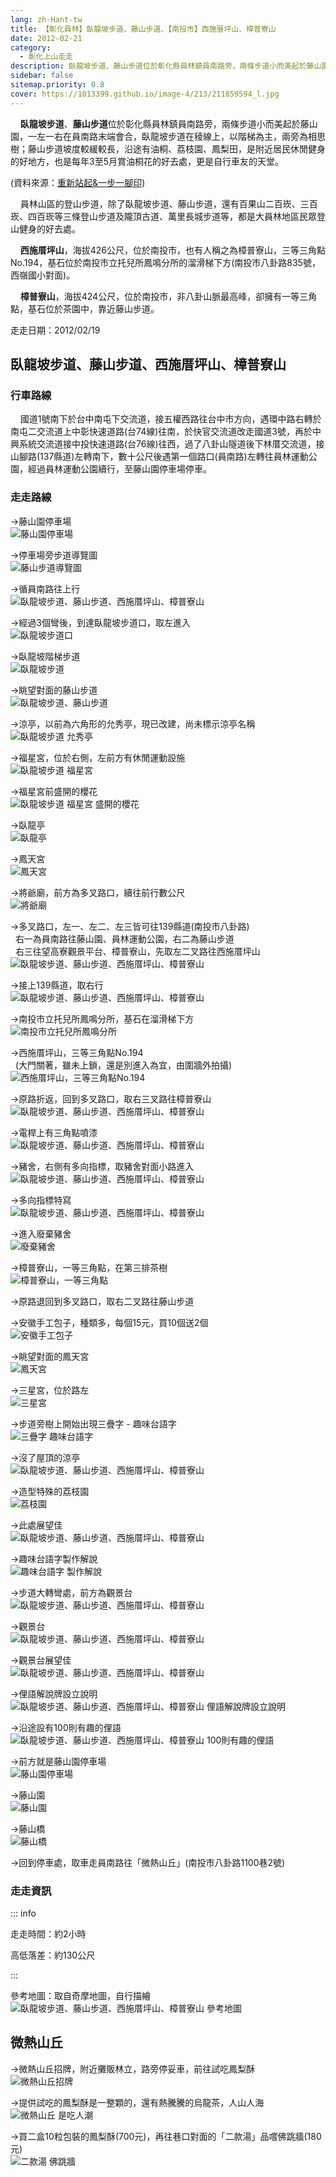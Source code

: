 ```yaml
---
lang: zh-Hant-tw
title: 【彰化員林】臥龍坡步道、藤山步道、【南投市】西施厝坪山、樟普寮山
date: 2012-02-21
category: 
  - 彰化上山走走
description: 臥龍坡步道、藤山步道位於彰化縣員林鎮員南路旁，兩條步道小而美起於藤山園，一左一右在員南路末端會合，臥龍坡步道在稜線上，以階梯為主，兩旁為相思樹；藤山步道坡度較緩較長，沿途有油桐、荔枝園、鳳梨田，是附近居民休閒健身的好地方，也是每年3至5月賞油桐花的好去處，更是自行車友的天堂。
sidebar: false
sitemap.priority: 0.8
cover: https://1013399.github.io/image-4/213/211859594_l.jpg
---
```


    **臥龍坡步道**、**藤山步道**位於彰化縣員林鎮員南路旁，兩條步道小而美起於藤山園，一左一右在員南路末端會合，臥龍坡步道在稜線上，以階梯為主，兩旁為相思樹；藤山步道坡度較緩較長，沿途有油桐、荔枝園、鳳梨田，是附近居民休閒健身的好地方，也是每年3至5月賞油桐花的好去處，更是自行車友的天堂。

(資料來源：[重新站起&一步一腳印](http://blog.xuite.net/yang5757/blog/56692081))  

<!-- more -->

    員林山區的登山步道，除了臥龍坡步道、藤山步道，還有百果山二百崁、三百崁、四百崁等三條登山步道及隴頂古道、萬里長城步道等，都是大員林地區民眾登山健身的好去處。  

    **西施厝坪山**，海拔426公尺，位於南投市，也有人稱之為樟普寮山，三等三角點No.194，基石位於南投市立托兒所鳳鳴分所的溜滑梯下方(南投市八卦路835號，西嶺國小對面)。  

    **樟普寮山**，海拔424公尺，位於南投市，非八卦山脈最高峰，卻擁有一等三角點，基石位於茶園中，靠近藤山步道。

走走日期：2012/02/19

## 臥龍坡步道、藤山步道、西施厝坪山、樟普寮山

### 行車路線
    國道1號南下於台中南屯下交流道，接五權西路往台中市方向，遇環中路右轉於南屯二交流道上中彰快速道路(台74線)往南，於快官交流道改走國道3號，再於中興系統交流道接中投快速道路(台76線)往西，過了八卦山隧道後下林厝交流道，接山腳路(137縣道)左轉南下，數十公尺後遇第一個路口(員南路)左轉往員林運動公園，經過員林運動公園續行，至藤山園停車場停車。

### 走走路線
→藤山園停車場  
![藤山園停車場](https://1013399.github.io/image-4/213/211858991_l.jpg)

→停車場旁步道導覽圖  
![藤山步道導覽圖](https://1013399.github.io/image-4/213/211858972_l.jpg)

→循員南路往上行  
![臥龍坡步道、藤山步道、西施厝坪山、樟普寮山](https://1013399.github.io/image-4/213/211859011_l.jpg)

→經過3個彎後，到達臥龍坡步道口，取左進入  
![臥龍坡步道口](https://1013399.github.io/image-4/213/211859020_l.jpg)

→臥龍坡階梯步道  
![臥龍坡步道](https://1013399.github.io/image-4/213/211859061_l.jpg)

→眺望對面的藤山步道  
![臥龍坡步道、藤山步道](https://1013399.github.io/image-4/213/211859069_l.jpg)

→涼亭，以前為六角形的允秀亭，現已改建，尚未標示涼亭名稱  
![臥龍坡步道 允秀亭](https://1013399.github.io/image-4/213/211859095_l.jpg)

→福星宮，位於右側，左前方有休閒運動設施  
![臥龍坡步道 福星宮](https://1013399.github.io/image-4/213/211859111_l.jpg)

→福星宮前盛開的櫻花  
![臥龍坡步道 福星宮 盛開的櫻花](https://1013399.github.io/image-4/213/211859152_l.jpg)

→臥龍亭  
![臥龍亭](https://1013399.github.io/image-4/213/211859171_l.jpg)

→鳳天宮  
![鳳天宮](https://1013399.github.io/image-4/213/211859189_l.jpg)

→將爺廟，前方為多叉路口，續往前行數公尺  
![將爺廟](https://1013399.github.io/image-4/213/211859221_l.jpg)

→多叉路口，左一、左二、左三皆可往139縣道(南投市八卦路)  
  右一為員南路往藤山園、員林運動公園，右二為藤山步道  
  右三往望高寮觀景平台、樟普寮山，先取左二叉路往西施厝坪山  
![臥龍坡步道、藤山步道、西施厝坪山、樟普寮山](https://1013399.github.io/image-4/213/211859260_l.jpg)

→接上139縣道，取右行  
![臥龍坡步道、藤山步道、西施厝坪山、樟普寮山](https://1013399.github.io/image-4/213/211859315_l.jpg)

→南投市立托兒所鳳鳴分所，基石在溜滑梯下方  
![南投市立托兒所鳳鳴分所](https://1013399.github.io/image-4/213/211859304_l.jpg)

→西施厝坪山，三等三角點No.194  
  (大門關著，雖未上鎖，還是別進入為宜，由圍牆外拍攝)  
![西施厝坪山，三等三角點No.194](https://1013399.github.io/image-4/213/211859277_l.jpg)

→原路折返，回到多叉路口，取右三叉路往樟普寮山  
![臥龍坡步道、藤山步道、西施厝坪山、樟普寮山](https://1013399.github.io/image-4/213/211859477_l.jpg)

→電桿上有三角點噴漆  
![臥龍坡步道、藤山步道、西施厝坪山、樟普寮山](https://1013399.github.io/image-4/213/211859335_l.jpg)

→豬舍，右側有多向指標，取豬舍對面小路進入  
![臥龍坡步道、藤山步道、西施厝坪山、樟普寮山](https://1013399.github.io/image-4/213/211859345_l.jpg)

→多向指標特寫  
![臥龍坡步道、藤山步道、西施厝坪山、樟普寮山](https://1013399.github.io/image-4/213/211859359_l.jpg)

→進入廢棄豬舍  
![廢棄豬舍](https://1013399.github.io/image-4/213/211859396_l.jpg)

→樟普寮山，一等三角點，在第三排茶樹  
![樟普寮山，一等三角點](https://1013399.github.io/image-4/213/211859408_l.jpg)

→原路退回到多叉路口，取右二叉路往藤山步道

→安徽手工包子，種類多，每個15元，買10個送2個  
![安徽手工包子](https://1013399.github.io/image-4/213/211859495_l.jpg)

→眺望對面的鳳天宮  
![鳳天宮](https://1013399.github.io/image-4/213/211859511_l.jpg)

→三星宮，位於路左  
![三星宮](https://1013399.github.io/image-4/213/211859522_l.jpg)

→步道旁樹上開始出現三疊字 - 趣味台語字  
![三疊字 趣味台語字](https://1013399.github.io/image-4/213/211859556_l.jpg)

→沒了屋頂的涼亭  
![臥龍坡步道、藤山步道、西施厝坪山、樟普寮山](https://1013399.github.io/image-4/213/211859564_l.jpg)

→造型特殊的荔枝園  
![荔枝園](https://1013399.github.io/image-4/213/211859586_l.jpg)

→此處展望佳  
![臥龍坡步道、藤山步道、西施厝坪山、樟普寮山](https://1013399.github.io/image-4/213/211859594_l.jpg)

→趣味台語字製作解說  
![趣味台語字 製作解說](https://1013399.github.io/image-4/213/211860920_l.jpg)

→步道大轉彎處，前方為觀景台  
![臥龍坡步道、藤山步道、西施厝坪山、樟普寮山](https://1013399.github.io/image-4/213/211859619_l.jpg)

→觀景台  
![臥龍坡步道、藤山步道、西施厝坪山、樟普寮山](https://1013399.github.io/image-4/213/211859639_l.jpg)

→觀景台展望佳  
![臥龍坡步道、藤山步道、西施厝坪山、樟普寮山](https://1013399.github.io/image-4/213/211859648_l.jpg)

→俚語解說牌設立說明  
![臥龍坡步道、藤山步道、西施厝坪山、樟普寮山 俚語解說牌設立說明](https://1013399.github.io/image-4/213/211859656_l.jpg)

→沿途設有100則有趣的俚語  
![臥龍坡步道、藤山步道、西施厝坪山、樟普寮山 100則有趣的俚語](https://1013399.github.io/image-4/213/211859680_l.jpg)

→前方就是藤山園停車場  
![藤山園停車場](https://1013399.github.io/image-4/213/211859694_l.jpg)

→藤山園  
![藤山園](https://1013399.github.io/image-4/213/211859718_l.jpg)

→藤山橋  
![藤山橋](https://1013399.github.io/image-4/213/211859726_l.jpg)

→回到停車處，取車走員南路往「微熱山丘」(南投市八卦路1100巷2號)

### 走走資訊

::: info

走走時間：約2小時

高低落差：約130公尺

:::

參考地圖：取自奇摩地圖，自行描繪  
![臥龍坡步道、藤山步道、西施厝坪山、樟普寮山 參考地圖](https://1013399.github.io/image-4/213/211860421_l.jpg)

## 微熱山丘

→微熱山丘招牌，附近攤販林立，路旁停妥車，前往試吃鳳梨酥  
![微熱山丘招牌](https://1013399.github.io/image-4/213/211859742_l.jpg)

→提供試吃的鳳梨酥是一整顆的，還有熱騰騰的烏龍茶，人山人海  
![微熱山丘 是吃人潮](https://1013399.github.io/image-4/213/211859758_l.jpg)

→買二盒10粒包裝的鳳梨酥(700元)，再往巷口對面的「二款湯」品嚐佛跳牆(180元)  
![二款湯 佛跳牆](https://1013399.github.io/image-4/213/211858938_l.jpg)